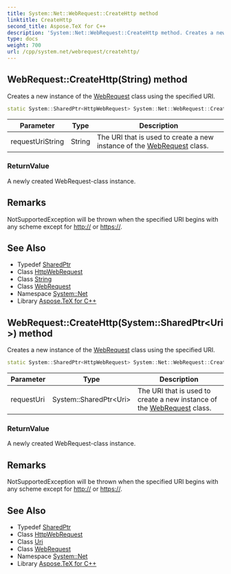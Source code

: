 ```yaml
---
title: System::Net::WebRequest::CreateHttp method
linktitle: CreateHttp
second_title: Aspose.TeX for C++
description: 'System::Net::WebRequest::CreateHttp method. Creates a new instance of the WebRequest class using the specified URI in C++.'
type: docs
weight: 700
url: /cpp/system.net/webrequest/createhttp/
---
```

## WebRequest::CreateHttp(String) method


Creates a new instance of the [WebRequest](../) class using the specified URI.

```cpp
static System::SharedPtr<HttpWebRequest> System::Net::WebRequest::CreateHttp(String requestUriString)
```


| Parameter | Type | Description |
| --- | --- | --- |
| requestUriString | String | The URI that is used to create a new instance of the [WebRequest](../) class. |

### ReturnValue

A newly created WebRequest-class instance.
## Remarks



NotSupportedException will be thrown when the specified URI begins with any scheme except for [http://](http://) or [https://](https://). 

## See Also

* Typedef [SharedPtr](../../../system/sharedptr/)
* Class [HttpWebRequest](../../httpwebrequest/)
* Class [String](../../../system/string/)
* Class [WebRequest](../)
* Namespace [System::Net](../../)
* Library [Aspose.TeX for C++](../../../)
## WebRequest::CreateHttp(System::SharedPtr\<Uri\>) method


Creates a new instance of the [WebRequest](../) class using the specified URI.

```cpp
static System::SharedPtr<HttpWebRequest> System::Net::WebRequest::CreateHttp(System::SharedPtr<Uri> requestUri)
```


| Parameter | Type | Description |
| --- | --- | --- |
| requestUri | System::SharedPtr\<Uri\> | The URI that is used to create a new instance of the [WebRequest](../) class. |

### ReturnValue

A newly created WebRequest-class instance.
## Remarks



NotSupportedException will be thrown when the specified URI begins with any scheme except for [http://](http://) or [https://](https://). 

## See Also

* Typedef [SharedPtr](../../../system/sharedptr/)
* Class [HttpWebRequest](../../httpwebrequest/)
* Class [Uri](../../../system/uri/)
* Class [WebRequest](../)
* Namespace [System::Net](../../)
* Library [Aspose.TeX for C++](../../../)
